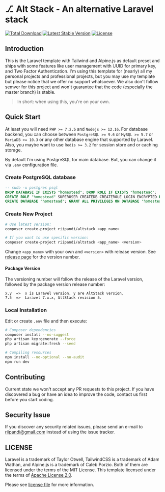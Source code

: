 # ⎇ Alt Stack - An alternative Laravel stack
<!-- [![Build Status](https://travis-ci.org/riipandi/altstack.svg?branch=master)](https://travis-ci.org/riipandi/altstack) -->
[![Total Download](https://poser.pugx.org/riipandi/altstack/d/total.svg?format=flat-square)](https://packagist.org/packages/riipandi/altstack)
[![Latest Stable Version](https://poser.pugx.org/riipandi/altstack/v/stable.svg?format=flat-square)](https://packagist.org/packages/riipandi/altstack)
[![License](https://img.shields.io/badge/license-Apache%202-blue.svg?style=flat-square)](https://choosealicense.com/licenses/apache-2.0/)

## Introduction
This is the Laravel template with Tailwind and Alpine.js as default preset and ships with some features like
user management with UUID for primary key, and Two Factor Authentication. I'm using this template for (nearly)
all my personal projects and professional projects, but you may use my template but please notice that we
offer no support whatsoever. We also don't follow semver for this project and won't guarantee that the code
(especially the master branch) is stable.

> In short: when using this, you're on your own.

## Quick Start
At least you will need `PHP >= 7.2.5` and `Nodejs >= 12.16`. For database backend, you can choose between
`PostgreSQL >= 9.6` or `MySQL >= 5.7` or `MariaDB >= 10.3` or any other database engine that supported
by Laravel. Also, you maybe want to use `Redis >= 3.2` for session store and or caching storage.

By default I'm using PostgreSQL for main database. But, you can change it via `.env` configuration file.

### Create PostgreSQL database
```sql
-- sudo -u postgres psql
DROP DATABASE IF EXISTS "homestead"; DROP ROLE IF EXISTS "homestead";
CREATE ROLE "homestead" SUPERUSER CREATEDB CREATEROLE LOGIN ENCRYPTED PASSWORD 'securepwd';
CREATE DATABASE "homestead"; GRANT ALL PRIVILEGES ON DATABASE "homestead" TO "homestead";
```

### Create New Project
```bash
# Use latest version:
composer create-project riipandi/altstack <app_name>

# If you want to use spesific version:
composer create-project riipandi/altstack <app_name> <version>
```

Change `<app_name>` with your own and `<version>` with release version.
See [release page][releasepage] for the version number.

#### Package Version
The versioning number will follow the release of the Laravel version, followed by the package version release number:

```
x.y  =>  x is Laravel version, y are AltStack version.
7.5  =>  Laravel 7.x.x, AltStack revision 5.
```

### Local Installation
Edit or create `.env` file and then execute:

```bash
# Composer dependencies
composer install --no-suggest
php artisan key:generate --force
php artisan migrate:fresh --seed

# Compiling resources
npm install --no-optional --no-audit
npm run dev
```

## Contributing
Current state we won't accept any PR requests to this project. If you have discovered a bug or have an
idea to improve the code, contact us first before you start coding.

## Security Issue
If you discover any security related issues, please send an e-mail to [riipandi@gmail.com](mailto:riipandi@gmail.com)
instead of using the issue tracker.

## LICENSE
Laravel is a trademark of Taylor Otwell, TailwindCSS is a trademark of Adam Wathan, and Alpine.js is a
trademark of Caleb Porzio. Both of them are licensed under the terms of the MIT License. This template
licensed under the terms of [Apache License 2.0][choosealicense].

Please see [license file](./license.txt) for more information.

[choosealicense]:https://choosealicense.com/licenses/apache-2.0/
[releasepage]:https://github.com/riipandi/altstack/releases
